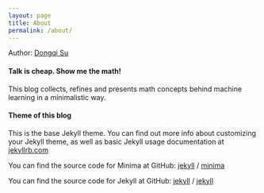 ```yaml
---
layout: page
title: About
permalink: /about/
---
```

Author: [Dongqi Su](http://sudongqi.com/#/)

#### __Talk is cheap. Show me the math!__
This blog collects, refines and presents math concepts behind machine learning in a minimalistic way.

#### __Theme of this blog__
This is the base Jekyll theme. You can find out more info about customizing your Jekyll theme, as well as basic Jekyll usage documentation at [jekyllrb.com](https://jekyllrb.com/)

You can find the source code for Minima at GitHub:
[jekyll][jekyll-organization] /
[minima](https://github.com/jekyll/minima)

You can find the source code for Jekyll at GitHub:
[jekyll][jekyll-organization] /
[jekyll](https://github.com/jekyll/jekyll)

[jekyll-organization]: https://github.com/jekyll
